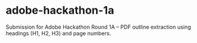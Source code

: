 # adobe-hackathon-1a
Submission for Adobe Hackathon Round 1A – PDF outline extraction using headings (H1, H2, H3) and page numbers.
